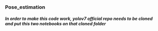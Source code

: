 ### Pose_estimation
##### In order to make this code work, yolov7 official repo needs to be cloned and put this two notebooks on that cloned folder
